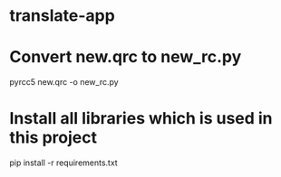 # translate-app

# Convert new.qrc to new_rc.py
pyrcc5 new.qrc -o new_rc.py

# Install all libraries which is used in this project
pip install -r requirements.txt